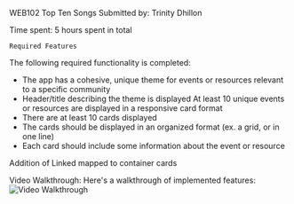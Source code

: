 WEB102 Top Ten Songs
Submitted by: Trinity Dhillon


Time spent: 5 hours spent in total

`Required Features`

The following required functionality is completed:

 - The app has a cohesive, unique theme for events or resources relevant to a specific community
- Header/title describing the theme is displayed
 At least 10 unique events or resources are displayed in a responsive card format
- There are at least 10 cards displayed
- The cards should be displayed in an organized format (ex. a grid, or in one line)
- Each card should include some information about the event or resource

 Addition of Linked mapped to container cards

Video Walkthrough:
Here's a walkthrough of implemented features:
<img src='https://submissions.us-east-1.linodeobjects.com/web102/TU3O-Zs1.gif' title= 'Video Walkthrough' width='' alt='Video Walkthrough' />






















